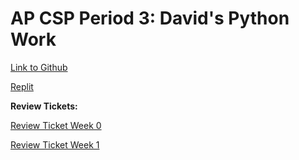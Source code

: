 # AP CSP Period 3: David's Python Work

[Link to Github](https://github.com/David-Xie123/David-Xie123.github.io)

[Replit](https://replit.com/@DavidXie123/David-Xie123githubio#main.py)

**Review Tickets:**

[Review Ticket Week 0](https://github.com/David-Xie123/David-Xie123.github.io/issues/1)

[Review Ticket Week 1](https://github.com/David-Xie123/David-Xie123.github.io/issues/2)
